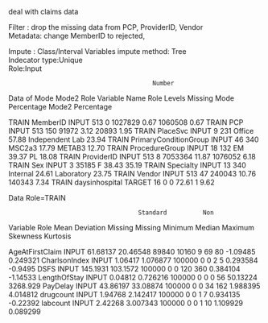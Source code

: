deal with claims data    


Filter : drop the missing data from PCP, ProviderID, Vendor     
Metadata:   change MemberID to rejected, 




Impute : Class/Interval Variables impute method: Tree      
Indecator type:Unique       
Role:Input    







                                            Number
Data                                          of                                Mode                            Mode2
Role     Variable Name             Role     Levels    Missing    Mode        Percentage    Mode2              Percentage
 
TRAIN    MemberID                 INPUT       513          0     1027829        0.67       1060508               0.67
TRAIN    PCP                      INPUT       513        150     91972          3.12       20893                 1.95
TRAIN    PlaceSvc                 INPUT         9        231     Office        57.88       Independent Lab      23.94
TRAIN    PrimaryConditionGroup    INPUT        46        340     MSC2a3        17.79       METAB3               12.70
TRAIN    ProcedureGroup           INPUT        18        132     EM            39.37       PL                   18.08
TRAIN    ProviderID               INPUT       513          8     7053364       11.87       1076052               6.18
TRAIN    Sex                      INPUT         3      35185     F             38.43                            35.19
TRAIN    Specialty                INPUT        13        340     Internal      24.61       Laboratory           23.75
TRAIN    Vendor                   INPUT       513         47     240043        10.76       140343                7.34
TRAIN    daysinhospital           TARGET       16          0     0             72.61       1                     9.62
 

Data Role=TRAIN
 
                                        Standard          Non
Variable           Role         Mean    Deviation     Missing     Missing     Minimum      Median     Maximum    Skewness    Kurtosis
 
AgeAtFirstClaim    INPUT    61.68137    20.46548        89840       10160           9          69          80    -1.09485    0.249321
CharlsonIndex      INPUT     1.06417    1.076877       100000           0           0           2           5    0.293584     -0.9495
DSFS               INPUT    145.1931    103.1572       100000           0           0         120         360    0.384104    -1.14533
LengthOfStay       INPUT     0.04812    0.726216       100000           0           0           0          56    50.13224    3268.929
PayDelay           INPUT    43.86197    33.08874       100000           0           0          34         162    1.988395    4.014812
drugcount          INPUT     1.94768    2.142417       100000           0           0           1           7    0.934135    -0.22392
labcount           INPUT     2.42268    3.007343       100000           0           0           1          10    1.109929    0.089299
 
